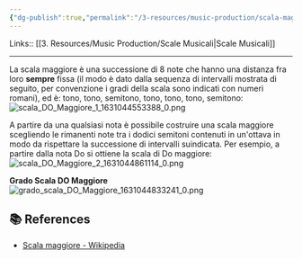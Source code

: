 ```yaml
---
{"dg-publish":true,"permalink":"/3-resources/music-production/scala-maggiore/"}
---
```


Links:: [[3. Resources/Music Production/Scale Musicali\|Scale Musicali]]

---
La scala maggiore è una successione di 8 note che hanno una distanza fra loro **sempre** fissa (il modo è dato dalla sequenza di intervalli mostrata di seguito, per convenzione i gradi della scala sono indicati con numeri romani), ed è: tono, tono, semitono, tono, tono, tono, semitono:
![scala_DO_Maggiore_1_1631044553388_0.png](/img/user/3.%20Resources/Images/scala_DO_Maggiore_1_1631044553388_0.png)


A partire da una qualsiasi nota è possibile costruire una scala maggiore scegliendo le rimanenti note tra i dodici semitoni contenuti in un'ottava in modo da rispettare la successione di intervalli suindicata. Per esempio, a partire dalla nota Do si ottiene la scala di Do maggiore:
![scala_DO_Maggiore_2_1631044861114_0.png](/img/user/3.%20Resources/Images/scala_DO_Maggiore_2_1631044861114_0.png)

**Grado Scala DO Maggiore**
![grado_scala_DO_Maggiore_1631044833241_0.png](/img/user/3.%20Resources/Images/grado_scala_DO_Maggiore_1631044833241_0.png)


## 📚 References

- [Scala maggiore - Wikipedia](https://it.wikipedia.org/wiki/Scala_maggiore)